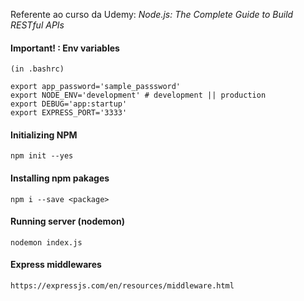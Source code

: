 Referente ao curso da Udemy: _Node.js: The Complete Guide to Build RESTful APIs_

#### Important! : Env variables

    (in .bashrc)

    export app_password='sample_passsword'
    export NODE_ENV='development' # development || production
    export DEBUG='app:startup'
    export EXPRESS_PORT='3333'

#### Initializing NPM

    npm init --yes

#### Installing npm pakages

    npm i --save <package>

#### Running server (nodemon)

    nodemon index.js

#### Express middlewares

    https://expressjs.com/en/resources/middleware.html
